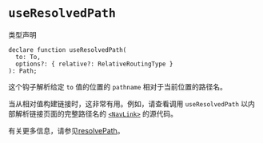 # `useResolvedPath`

类型声明

```tsx
declare function useResolvedPath(
  to: To,
  options?: { relative?: RelativeRoutingType }
): Path;
```

这个钩子解析给定 `to` 值的位置的 `pathname` 相对于当前位置的路径名。

当从相对值构建链接时，这非常有用。例如，请查看调用 `useResolvedPath` 以内部解析链接页面的完整路径名的 [`<NavLink>`](https://reactrouter.com/en/main/components/nav-link) 的源代码。

有关更多信息，请参见[resolvePath](https://reactrouter.com/en/main/utils/resolve-path)。
